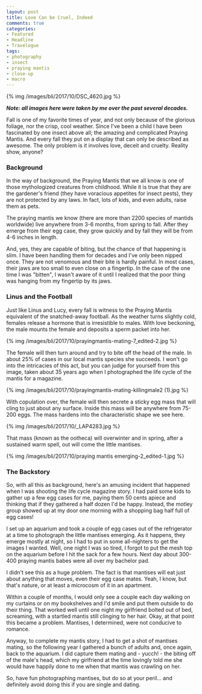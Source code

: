 ```yaml
---
layout: post
title: Love Can be Cruel, Indeed
comments: true
categories:
- Featured
- Headline
- Travelogue
tags:
- photography
- insect
- praying mantis
- close-up
- macro
---
```


{% img /images/bli/2017/10/DSC_4620.jpg %}

***Note: all images here were taken by me over the past several decades.***  

Fall is one of my favorite times of year, and not only because of the glorious foliage, nor the crisp, cool weather. Since I've been a child I have been fascinated by one insect above all; the amazing and complicated Praying Mantis. And every fall they put on a display that can only be described as awesome. The only problem is it involves love, deceit and cruelty. Reality show, anyone?

<!--more-->

### Background

In the way of background, the Praying Mantis that we all know is one of those mythologized creatures from childhood. While it is true that they are the gardener's friend (they have voracious appetites for insect pests), they are not protected by any laws. In fact, lots of kids, and even adults, raise them as pets. 

The praying mantis we know (there are more than 2200 species of mantids worldwide) live anywhere from 3-6 months, from spring to fall. After they emerge from their egg case, they grow quickly and by fall they will be from 4-6 inches in length. 

And, yes, they are capable of biting, but the chance of that happening is slim. I have been handling them for decades and I've only been nipped once. They are not venomous and their bite is hardly painful. In most cases, their jaws are too small to even close on a fingertip. In the case of the one time I was "bitten", I wasn't aware of it until I realized that the poor thing was hanging from my fingertip by its jaws. 

### Linus and the Football

Just like Linus and Lucy, every fall is witness to the Praying Mantis equivalent of the snatched-away football. As the weather turns slightly cold, females release a hormone that is irresistible to males. With love beckoning, the male mounts the female and deposits a sperm packet into her. 

{% img /images/bli/2017/10/prayingmantis-mating-7_edited-2.jpg %}

The female will then turn around and try to bite off the head of the male. In about 25% of cases in our local mantis species she succeeds. I won't go into the intricacies of this act, but you can judge for yourself from this image, taken about 35 years ago when I photographed the life cycle of the mantis for a magazine. 

{% img /images/bli/2017/10/prayingmantis-mating-killingmale2 (1).jpg %}

With copulation over, the female will then secrete a sticky egg mass that will cling to just about any surface. Inside this mass will be anywhere from 75-200 eggs. The mass hardens into the characteristic shape we see here. 

{% img /images/bli/2017/10/_LAP4283.jpg %}

That mass (known as the ootheca) will overwinter and in spring, after a sustained warm spell, out will come the little mantises. 

{% img /images/bli/2017/10/praying mantis emerging-2_edited-1.jpg %}


### The Backstory

So, with all this as background, here's an amusing incident that happened when I was shooting the life cycle magazine story. I had paid some kids to gather up a few egg cases for me, paying them 50 cents apiece and thinking that if they gathered a half dozen I'd be happy. Instead, the motley group showed up at my door one morning with a shopping bag half full of egg cases! 

I set up an aquarium and took a couple of egg cases out of the refrigerator at a time to photograph the little mantises emerging. As it happens, they emerge mostly at night, so I had to put in some all-nighters to get the images I wanted. Well, one night I was so tired, I forgot to put the mesh top on the aquarium before I hit the sack for a few hours. Next day about 300-400 praying mantis babes were all over my bachelor pad. 

I didn't see this as a huge problem. The fact is that mantises will eat just about anything that moves, even their egg case mates. Yeah, I know, but that's nature, or at least a microcosm of it in an apartment.

Within a couple of months, I would only see a couple each day walking on my curtains or on my bookshelves and I'd smile and put them outside to do their thing. That worked well until one night my girlfriend bolted out of bed, screaming, with a startled mantis still clinging to her hair. Okay, at that point this became a problem. Mantises, I determined, were not conducive to romance. 

Anyway, to complete my mantis story, I had to get a shot of mantises mating, so the following year I gathered a bunch of adults and, once again, back to the aquarium. I did capture them mating and - yucch! - the biting off of the male's head, which my girlfriend at the time lovingly told me she would have happily done to me when that mantis was crawling on her. 

So, have fun photographing mantises, but do so at your peril… and definitely avoid doing this if you are single and dating. 

 
